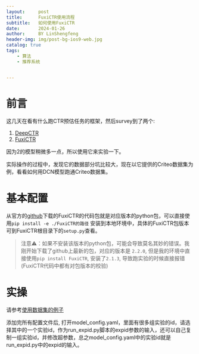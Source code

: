 ```yaml
---
layout:     post
title:      FuxiCTR使用流程
subtitle:   如何使用FuxiCTR
date:       2024-01-26
author:     BY LinShengfeng
header-img: img/post-bg-ios9-web.jpg
catalog: true
tags:
    - 算法
    - 推荐系统


---
```


# 前言

这几天在看有什么跑CTR预估任务的框架，然后survey到了两个:

1. [DeepCTR](https://github.com/shenweichen/DeepCTR)
2. [FuxiCTR](https://github.com/reczoo/FuxiCTR)

因为2的模型稍微多一点，所以使用它来实验一下。

实际操作的过程中，发现它的数据部分坑比较大，现在以它提供的Criteo数据集为例，看看如何用DCN模型跑通Criteo数据集。

# 基本配置

从官方的[github](https://github.com/reczoo/FuxiCTR)下载的FuxiCTR的代码包就是对应版本的python包，可以直接使用`pip install -e ./FuxiCTR的路径` 安装到本地环境中，具体的FuxiCTR包版本可到FuxiCTR根目录下的`setup.py`查看。

> 注意⚠️：如果不安装该版本的python包，可能会导致莫名其妙的错误。我刚开始下载了github上最新的包，对应的版本是 `2.2.0`, 但是我的环境中直接使用`pip install FuxiCTR`, 安装了`2.1.3`, 导致跑实验的时候直接报错(FuxiCTR代码中都有对包版本的校验)

# 实操

请参考[使用数据集的例子](https://github.com/reczoo/BARS/blob/main/ranking/ctr/DCNv2/DCNv2_criteo_x1/README.md)

添加完所有配置文件后, 打开model_config.yaml，里面有很多组实验的id，请选择其中的一个实验id，作为run_expid.py脚本的expid参数的输入，还可以自己复制一组实验id，并修改超参数，总之model_config.yaml中的实验id就是run_expid.py中的expid的输入。


